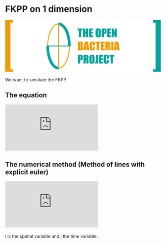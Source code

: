 # FKPP on 1 dimension

![](https://raw.githubusercontent.com/TheOpenBacteriaProject/Branding/master/Documentation-Media/Document-Header.png)

We want to simulate the FKPP.
## The equation
![first equation](https://latex.codecogs.com/gif.latex?u_%7Bt%7D%3DD%20u_%7Bxx%7D%20&plus;%20ru%281-u%29)
## The numerical method (Method of lines with explicit euler)
![first equation](https://latex.codecogs.com/gif.latex?u%5E%7Bi%7D_%7Bj&plus;1%7D%3Du%5E%7Bi%7D_%7Bj%7D&plus;%5Cfrac%7BkD%7D%7Bh%5E%7B2%7D%7D%20u%5E%7Bi&plus;1%7D_%7Bj%7D%20&plus;%20%5Cfrac%7Bk%7D%7Bh%5E%7B2%7D%7D%28rh%5E%7B2%7D-rh%5E%7B2%7Du%5E%7Bi%7D_%7Bj%7D-2D%29%20u%5E%7Bi%7D_%7Bj%7D%20&plus;%20%5Cfrac%7BkD%7D%7Bh%5E%7B2%7D%7Du%5E%7Bi-1%7D_%7Bj%7D)
<br><br>
i is the spatial variable and j the time variable.
